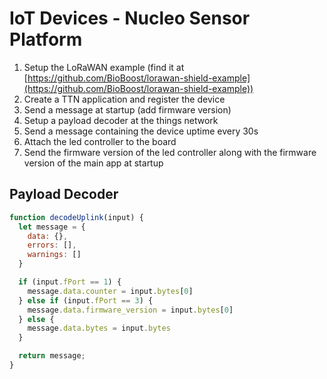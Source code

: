 # IoT Devices - Nucleo Sensor Platform

1. Setup the LoRaWAN example (find it at [https://github.com/BioBoost/lorawan-shield-example](https://github.com/BioBoost/lorawan-shield-example))
2. Create a TTN application and register the device
3. Send a message at startup (add firmware version)
4. Setup a payload decoder at the things network
5. Send a message containing the device uptime every 30s
6. Attach the led controller to the board
7. Send the firmware version of the led controller along with the firmware version of the main app at startup

## Payload Decoder

```js
function decodeUplink(input) {
  let message = {
    data: {},
    errors: [],
    warnings: []
  }

  if (input.fPort == 1) {
    message.data.counter = input.bytes[0]
  } else if (input.fPort == 3) {
    message.data.firmware_version = input.bytes[0]
  } else {
    message.data.bytes = input.bytes
  }

  return message;
}
```
